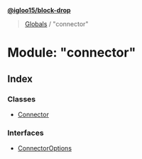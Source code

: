 **[@igloo15/block-drop](../README.md)**

> [Globals](../globals.md) / "connector"

# Module: "connector"

## Index

### Classes

* [Connector](../classes/_connector_.connector.md)

### Interfaces

* [ConnectorOptions](../interfaces/_connector_.connectoroptions.md)
